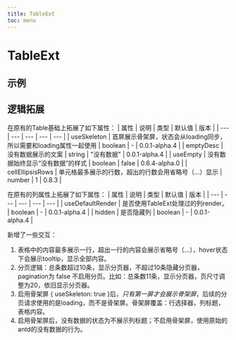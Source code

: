 ```yaml
---
title: TableExt
toc: menu
---
```


# TableExt

## 示例

<code src="../../packages/antd-ext/examples/TableExt/base"></code>

<code src="../../packages/antd-ext/examples/TableExt/customPageSizeOptions"></code>

<code src="../../packages/antd-ext/examples/TableExt/columnsGroup"></code>

## 逻辑拓展
在原有的Table基础上拓展了如下属性：
| 属性 | 说明 | 类型 | 默认值 | 版本 |
| --- | --- | --- | --- | --- |
| useSkeleton | 首屏展示骨架屏，状态会从loading同步，所以需要和loading属性一起使用 | boolean | - | 0.0.1-alpha.4 |
| emptyDesc | 没有数据展示的文案 | string | "没有数据" | 0.0.1-alpha.4 |
| useEmpty | 没有数据始终显示“没有数据”的样式 | boolean | false | 0.6.4-alpha.0 |
| cellEllipsisRows | 单元格最多展示的行数，超出的行数会用省略号（...）显示 | number | 1 | 0.8.3 |

在原有的列属性上拓展了如下属性：
| 属性 | 说明 | 类型 | 默认值 | 版本 |
| --- | --- | --- | --- | --- |
| useDefaultRender | 是否使用TableExt处理过的列render。 | boolean | - | 0.0.1-alpha.4 |
| hidden | 是否隐藏列 | boolean | - | 0.0.1-alpha.4 |

新增了一些交互：
1. 表格中的内容最多展示一行，超出一行的内容会展示省略号（...），hover状态下会展示tooltip，显示全部内容。
2. 分页逻辑：总条数超过10条，显示分页器，不超过10条隐藏分页器，pagination为 false 不启用分页。比如：总条数11条，显示分页器，页尺寸调整为20，依旧显示分页器。
3. 启用骨架屏 { useSkeleton: true }后，*只有第一屏才会展示骨架屏*，后续的分页请求使用的是loading，而不是骨架屏。骨架屏覆盖：行选择器，列标题，表格内容。
4. 启用骨架屏后，没有数据的状态为不展示列标题；不启用骨架屏，使用原始的antd的没有数据的行为。
